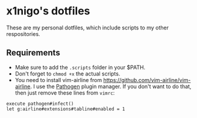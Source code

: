 # x1nigo's dotfiles
These are my personal dotfiles, which include scripts to my other respositories.

## Requirements
- Make sure to add the `.scripts` folder in your $PATH.
- Don't forget to `chmod +x` the actual scripts.
- You need to install vim-airline from https://github.com/vim-airline/vim-airline. I use the
[Pathogen](https://github.com/tpope/vim-pathogen) plugin manager. If you don't want to do
that, then just remove these lines from `vimrc`:
```
execute pathogen#infect()
let g:airline#extensions#tabline#enabled = 1
```
